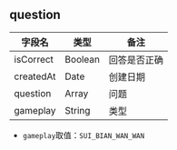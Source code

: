 ## question

| 字段名    | 类型    | 备注         |
| --------- | ------- | ------------ |
| isCorrect | Boolean | 回答是否正确 |
| createdAt | Date    | 创建日期     |
| question  | Array   | 问题         |
| gameplay  | String  | 类型         |

- `gameplay`取值：`SUI_BIAN_WAN_WAN`
